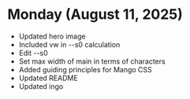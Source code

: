# Monday (August 11, 2025)

- Updated hero image
- Included vw in --s0 calculation
- Edit --s0
- Set max width of main in terms of characters
- Added guiding principles for Mango CSS
- Updated README
- Updated ingo
